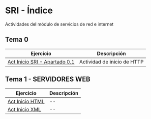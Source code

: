 # SRI - Índice
Actividades del módulo de servicios de red e internet

## Tema 0 

| Ejercicio        | Descripción                |
| -------------    | -------------              |
| [Act Inicio SRI - Apartado 0.1](/Tema_0/Actividad_0.1.md)      | Actividad de inicio de HTTP       |

## Tema 1 - SERVIDORES WEB

| Ejercicio        | Descripción                |
| -------------    | -------------              |
| [Act Inicio HTML](/Tema1/ActHTML1.html)      | --       |
| [Act Inicio XML](/Tema1/ActXML1.xml)        | --      |
